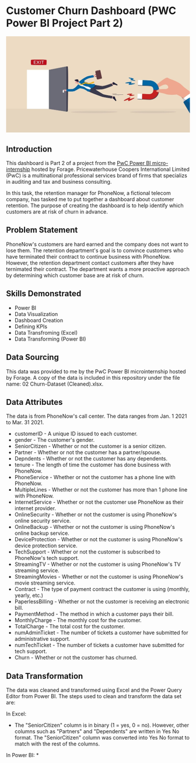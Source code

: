 # Customer Churn Dashboard (PWC Power BI Project Part 2)
![Introductory Picture](Customer_Churn_Pic.png)
## Introduction
This dashboard is Part 2 of a project from the [PwC Power BI micro-internship](https://www.theforage.com/simulations/pwc-ch/power-bi-cqxg) hosted by Forage. Pricewaterhouse Coopers International Limited (PwC) is a multinational professional services brand of firms that specializs in auditing and tax and business consulting.

In this task, the retention manager for PhoneNow, a fictional telecom company, has tasked me to put together a dashboard about customer retention. The purpose of creating the dashboard is to help identify which customers are at risk of churn in advance.

## Problem Statement
PhoneNow's customers are hard earned and the company does not want to lose them. The retention department's goal is to convince customers who have terminated their contract to continue business with PhoneNow. However, the retention department contact customers after they have ternimated their contract. The department wants a more proactive approach by determining which customer base are at risk of churn.

## Skills Demonstrated
* Power BI
* Data Visualization
* Dashboard Creation
* Defining KPIs
* Data Transfroming (Excel)
* Data Transforming (Power BI)

## Data Sourcing
This data was provided to me by the PwC Power BI microinternship hosted by Forage. A copy of the data is included in this repository under the file name: 02 Churn-Dataset (Cleaned).xlsx.

## Data Attributes
The data is from PhoneNow's call center. The data ranges from Jan. 1 2021 to Mar. 31 2021.
* customerID - A unique ID issued to each customer.
* gender - The customer's gender.
* SeniorCitizen - Whether or not the customer is a senior citizen.
* Partner - Whether or not the customer has a partner/spouse.
* Depndents - Whether or not the customer has any dependents.
* tenure - The length of time the customer has done business with PhoneNow.
* PhoneService - Whether or not the customer has a phone line with PhoneNow.
* MultipleLines - Whether or not the customer has more than 1 phone line with PhoneNow.
* InternetService - Whether or not the customer use PhoneNow as their internet provider.
* OnlineSecurity - Whether or not the customer is using PhoneNow's online security service.
* OnlineBackup - Whether or not the customer is using PhoneNow's online backup service.
* DeviceProtection - Whether or not the customer is using PhoneNow's device protection service.
* TechSupport - Whether or not the customer is subscribed to PhoneNow's tech support.
* StreamingTV - Whether or not the customer is using PhoneNow's TV streaming service.
* StreamingMovies - Whether or not the customer is using PhoneNow's movie streaming service.
* Contract - The type of payment contract the customer is using (monthly, yearly, etc.)
* PaperlessBilling - Whether or not the customer is receiving an electronic bill.
* PaymentMethod -  The method in which a customer pays their bill.
* MonthlyCharge - The monthly cost for the customer.
* TotalCharge - The total cost for the customer.
* numAdminTicket - The number of tickets a customer have submitted for administrative support.
* numTechTicket - The number of tickets a customer have submitted for tech support.
* Churn - Whether or not the customer has churned.

## Data Transformation
The data was cleaned and transformed using Excel and the Power Query Editor from Power BI. The steps used to clean and transform the data set are:

In Excel:
* The "SeniorCitizen" column is in binary (1 = yes, 0 = no). However, other columns such as "Partners" and "Dependents" are written in Yes No format. The "SeniorCitizen" column was converted into Yes No format to match with the rest of the columns.

In Power BI:
* 

